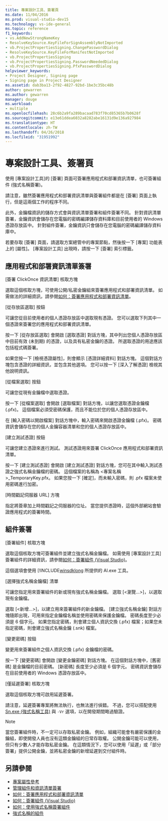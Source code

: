 ```yaml
---
title: 專案設計工具、簽署頁
ms.date: 11/04/2016
ms.prod: visual-studio-dev15
ms.technology: vs-ide-general
ms.topic: reference
f1_keywords:
- vs.AddNewStrongNameKey
- ResolveKeySource.KeyFileForSignAssemblyNotImported
- vb.ProjectPropertiesSigning.ChangePasswordDialog
- ResolveKeySource.KeyFileForManifestNotImported
- vb.ProjectPropertiesSigning
- vb.ProjectPropertiesSigning.PasswordNeededDialog
- vb.ProjectPropertiesSigning.PfxPasswordDialog
helpviewer_keywords:
- Project Designer, Signing page
- Signing page in Project Designer
ms.assetid: dab3ba13-2f92-4827-92bd-1be3c35bc48b
author: gewarren
ms.author: gewarren
manager: douge
ms.workload:
- multiple
ms.openlocfilehash: 28c6b2a9fa289bacaad783f70cd85365b7b0628f
ms.sourcegitcommit: e13e61ddea6032a8282abe16131d9e136a927984
ms.translationtype: HT
ms.contentlocale: zh-TW
ms.lasthandoff: 04/26/2018
ms.locfileid: "31951992"
---
```

# <a name="signing-page-project-designer"></a>專案設計工具、簽署頁
使用 [專案設計工具]的 [簽署] 頁面可簽署應用程式和部署資訊清單，也可簽署組件 (強式名稱簽署)。

 請注意，雖然簽署應用程式和部署資訊清單與簽署組件都是在 [簽署] 頁面上執行，但是這兩個工作的程序不同。

 此外，金鑰檔資訊的儲存方式會與資訊清單簽署和組件簽署不同。 針對資訊清單簽署，金鑰資訊會儲存在您電腦的密碼編譯儲存資料庫和目前使用者的 Windows 憑證存放區中。 針對組件簽署，金鑰資訊只會儲存在您電腦的密碼編譯儲存資料庫中。

 若要存取 [簽署] 頁面，請選取方案總管中的專案節點，然後按一下 [專案] 功能表上的 [屬性]。 [專案設計工具] 出現時，請按一下 [簽署] 索引標籤。

## <a name="application-and-deployment-manifest-signing"></a>應用程式和部署資訊清單簽署
 [簽署 ClickOnce 資訊清單] 核取方塊

 選取這個核取方塊，可使用公開/私密金鑰組來簽署應用程式和部署資訊清單。 如需做法的詳細資訊，請參閱[如何：簽署應用程式和部署資訊清單](../../ide/how-to-sign-application-and-deployment-manifests.md)。

 [從存放區選取] 按鈕

 可讓您從目前使用者的個人憑證存放區中選取現有憑證。 您可以選取下列其中一個憑證來簽署您的應用程式和部署資訊清單。

 按一下 [從存放區選取] 會開啟 [選取憑證] 對話方塊，其中列出您個人憑證存放區中目前有效 (未到期) 的憑證，以及具有私密金鑰的憑證。 所選取憑證的用途應該包括程式碼簽署。

 如果您按一下 [檢視憑證屬性]，則會顯示 [憑證詳細資料] 對話方塊。 這個對話方塊包含憑證的詳細資訊，並包含其他選項。 您可以按一下 [深入了解憑證] 檢視其他說明資訊。

 [從檔案選取] 按鈕

 可讓您從現有金鑰檔中選取憑證。

 按一下 [從檔案選取] 會開啟 [選取檔案] 對話方塊，以讓您選取憑證金鑰檔 (.pfx)。 這個檔案必須受密碼保護，而且不能位於您的個人憑證存放區中。

 在 [輸入密碼以開啟檔案] 對話方塊中，輸入密碼來開啟憑證金鑰檔 (.pfx)。 密碼資訊會儲存在您的個人金鑰容器清單和您的個人憑證存放區中。

 [建立測試憑證] 按鈕

 可讓您建立憑證來進行測試。 測試憑證用來簽署 ClickOnce 應用程式和部署資訊清單。

 按一下 [建立測試憑證] 會開啟 [建立測試憑證] 對話方塊，您可在其中輸入測試憑證之強式名稱金鑰檔的密碼。 這個檔案的名稱為 <專案名稱>_TemporaryKey.pfx。 如果您按一下 [確定]，而未輸入密碼，則 .pfx 檔案未使用密碼進行加密。

 [時間戳記伺服器 URL] 方塊

 指定將簽章加上時間戳記之伺服器的位址。 當您提供憑證時，這個外部網站會驗證應用程式的簽署時間。

## <a name="assembly-signing"></a>組件簽署
 [簽署組件] 核取方塊

 選取這個核取方塊可簽署組件並建立強式名稱金鑰檔。 如需使用 [專案設計工具] 簽署組件的詳細資訊，請參閱[如何：簽署組件 (Visual Studio)](../managing-assembly-and-manifest-signing.md#how-to-sign-an-assembly-in-visual-studio)。

 這個選項會使用 [!INCLUDE[winsdklong](/dotnet/framework/app-domains/how-to-sign-an-assembly-with-a-strong-name) 所提供的 Al.exe 工具。

 [選擇強式名稱金鑰檔] 清單

 可讓您指定用來簽署組件的新或現有強式名稱金鑰檔。 選取 [\<瀏覽...>]，以選取現有金鑰檔。

 選取 [\<新增...>]，以建立用來簽署組件的新金鑰檔。 [建立強式名稱金鑰] 對話方塊隨即出現，可用來指定金鑰檔名稱並使用密碼來保護金鑰檔。 密碼長度至少必須是 6 個字元。 如果您指定密碼，則會建立個人資訊交換 (.pfx) 檔案；如果您未指定密碼，則會建立強式名稱金鑰 (.snk) 檔案。

 [變更密碼] 按鈕

 變更用來簽署組件之個人資訊交換 (.pfx) 金鑰檔的密碼。

 按一下 [變更密碼] 會開啟 [變更金鑰密碼] 對話方塊。 在這個對話方塊中，[舊密碼] 是金鑰檔的目前密碼。 [新密碼] 長度至少必須是 6 個字元。 密碼資訊會儲存在目前使用者的 Windows 憑證存放區中。

 [僅延遲簽署] 核取方塊

 選取這個核取方塊可啟用延遲簽署。

 請注意，延遲簽署專案將無法執行，也無法進行偵錯。 不過，您可以搭配使用 [Sn.exe (強式名稱工具)](/dotnet/framework/tools/sn-exe-strong-name-tool) 與 `-Vr` 選項，以在開發期間略過驗證。

> [!NOTE]
> 當您簽署組件時，不一定可以存取私密金鑰。 例如，組織可能會有嚴密保護的金鑰組，即使開發人員也沒有這類金鑰組的日常存取權。 公開金鑰可能可以使用，但只有少數人才能存取私密金鑰。 在這類情況下，您可以使用「延遲」或「部分簽署」提供公開金鑰，並將私密金鑰的新增延遲到交付組件時。


## <a name="see-also"></a>另請參閱

- [專案屬性參考](../../ide/reference/project-properties-reference.md)
- [管理組件和資訊清單簽署](../../ide/managing-assembly-and-manifest-signing.md)
- [如何：簽署應用程式和部署資訊清單](../../ide/how-to-sign-application-and-deployment-manifests.md)
- [如何：簽署組件 (Visual Studio)](../managing-assembly-and-manifest-signing.md#how-to-sign-an-assembly-in-visual-studio)
- [如何：使用強式名稱簽署組件](/dotnet/framework/app-domains/how-to-sign-an-assembly-with-a-strong-name)
- [強式名稱的組件](/dotnet/framework/app-domains/strong-named-assemblies)